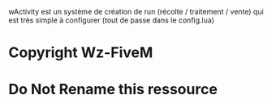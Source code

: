 wActivity est un système de création de run (récolte / traitement / vente) qui est très simple à configurer (tout de passe dans le config.lua)

# Copyright Wz-FiveM
# Do Not Rename this ressource
